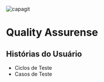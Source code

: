 ![capagit](https://user-images.githubusercontent.com/119720253/207943273-1ee43420-f273-48b0-8c57-b4ed3ccc87d7.jpg)
# Quality Assurense
## Histórias do Usuário
* Ciclos de Teste
* Casos de Teste
